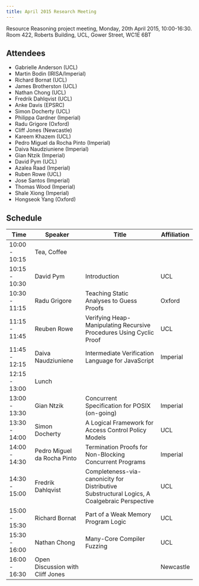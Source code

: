 ```yaml
---
title: April 2015 Research Meeting
---
```

Resource Reasoning project meeting, Monday, 20th April 2015, 10:00-16:30. Room 422, Roberts Building, UCL, Gower Street, WC1E 6BT

## Attendees
* Gabrielle Anderson (UCL)
* Martin Bodin (IRISA/Imperial)
* Richard Bornat (UCL)
* James Brotherston (UCL)
* Nathan Chong (UCL)
* Fredrik Dahlqvist (UCL)
* Anke Davis (EPSRC)
* Simon Docherty (UCL)
* Philippa Gardner (Imperial)
* Radu Grigore (Oxford)
* Cliff Jones (Newcastle)
* Kareem Khazem (UCL)
* Pedro Miguel da Rocha Pinto (Imperial)
* Daiva Naudziuniene (Imperial)
* Gian Ntzik (Imperial)
* David Pym (UCL)
* Azalea Raad (Imperial)
* Ruben Rowe (UCL)
* Jose Santos (Imperial)
* Thomas Wood (Imperial)
* Shale Xiong (Imperial)
* Hongseok Yang (Oxford)

## Schedule
| Time | Speaker | Title | Affiliation |
| ---- | ------- | ----- | ----------- |
| 10:00 - 10:15 | Tea, Coffee |
| 10:15 - 10:30 | David Pym | Introduction | UCL |
| 10:30 - 11:15 | Radu Grigore | Teaching Static Analyses to Guess Proofs | Oxford |
| 11:15 - 11:45 | Reuben Rowe | Verifying Heap-Manipulating Recursive Procedures Using Cyclic Proof | UCL |
| 11:45 - 12:15 | Daiva Naudziuniene | Intermediate Verification Language for JavaScript | Imperial |
| 12:15 - 13:00 | Lunch |
| 13:00 - 13:30 | Gian Ntzik | Concurrent Specification for POSIX (on-going) | Imperial |
| 13:30 - 14:00 | Simon Docherty | A Logical Framework for Access Control Policy Models | UCL |
| 14:00 - 14:30 | Pedro Miguel da Rocha Pinto | Termination Proofs for Non-Blocking Concurrent Programs | Imperial |
| 14:30 - 15:00 | Fredrik Dahlqvist | Completeness-via-canonicity for Distributive Substructural Logics, A Coalgebraic Perspective | UCL |
| 15:00 - 15:30 | Richard Bornat | Part of a Weak Memory Program Logic | UCL |
| 15:30 - 16:00 | Nathan Chong | Many-Core Compiler Fuzzing | UCL |
| 16:00 - 16:30 | Open Discussion with Cliff Jones | | Newcastle |
